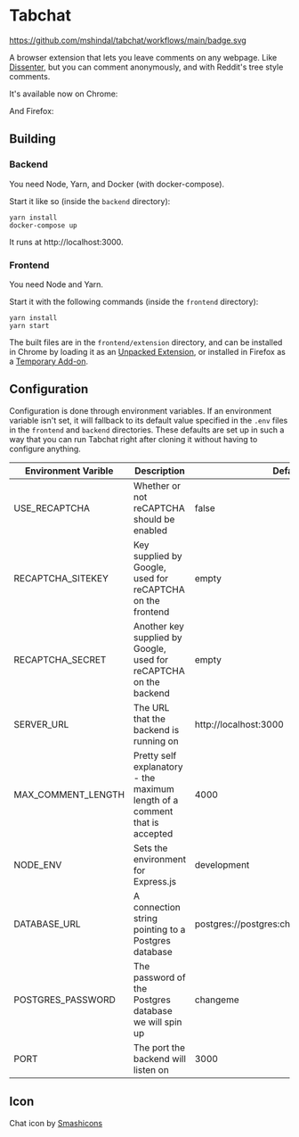 # Tabchat

https://github.com/mshindal/tabchat/workflows/main/badge.svg

A browser extension that lets you leave comments on any webpage. Like [Dissenter](https://dissenter.com/), but you can comment anonymously, and with Reddit's tree style comments. 

It's available now on Chrome: 

And Firefox: 

## Building

### Backend

You need Node, Yarn, and Docker (with docker-compose). 

Start it like so (inside the `backend` directory):

```
yarn install
docker-compose up
```

It runs at http://localhost:3000. 

### Frontend

You need Node and Yarn. 

Start it with the following commands (inside the `frontend` directory):

```
yarn install
yarn start
```

The built files are in the `frontend/extension` directory, and can be installed in Chrome by loading it as an [Unpacked Extension](https://developer.chrome.com/extensions/getstarted#manifest), or installed in Firefox as a [Temporary Add-on](https://developer.mozilla.org/en-US/docs/Mozilla/Add-ons/WebExtensions/Temporary_Installation_in_Firefox).

## Configuration

Configuration is done through environment variables. If an environment variable isn't set, it will fallback to its default value specified in the `.env` files in the `frontend` and `backend` directories. These defaults are set up in such a way that you can run Tabchat right after cloning it without having to configure anything.

|Environment Varible|Description|Default Value|
|-------------------|-------|-------------|
|USE_RECAPTCHA      |Whether or not reCAPTCHA should be enabled|false|
|RECAPTCHA_SITEKEY|Key supplied by Google, used for reCAPTCHA on the frontend|empty|
|RECAPTCHA_SECRET|Another key supplied by Google, used for reCAPTCHA on the backend|empty|
|SERVER_URL|The URL that the backend is running on|http://localhost:3000|
|MAX_COMMENT_LENGTH|Pretty self explanatory - the maximum length of a comment that is accepted|4000|
|NODE_ENV|Sets the environment for Express.js|development|
|DATABASE_URL|A connection string pointing to a Postgres database|postgres://postgres:changeme@db:5432/postgres|
|POSTGRES_PASSWORD|The password of the Postgres database we will spin up|changeme|
|PORT|The port the backend will listen on|3000|

## Icon

Chat icon by [Smashicons](https://www.flaticon.com/free-icon/chat_134920)
